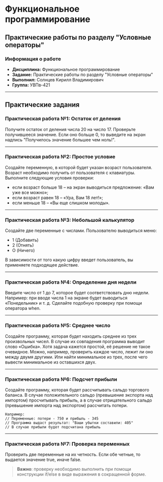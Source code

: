 # Функциональное программирование

## Практические работы по разделу "Условные операторы"

### Информация о работе
- **Дисциплина:** Функциональное программирование
- **Задание:** Практические работы по разделу "Условные операторы"
- **Выполнил:** Солнцев Кирилл Владимирович
- **Группа:** УВПв-421

---

## Практические задания

### Практическая работа №1: Остаток от деления
Получите остаток от деления числа 20 на число 17.
Проверьте получившееся значение. Если оно больше 0, то выведите на
экран надпись "Получилось значение большее чем ноль!".

---

### Практическая работа №2: Простое условие
Создайте переменную, в которой будет указан возраст пользователя.
Возраст необходимо получить от пользователя с клавиатуры.
Выполните следующие условия проверки:
- если возраст больше 18 – на экран выводиться предложение: «Вам уже
  все можно»;
- если возраст равен 18 – «Ура, Вам 18 лет!»;
- если меньше 18 – «Вы еще слишком молоды».

---

### Практическая работа №3: Небольшой калькулятор
Создайте две переменные с числами.
Пользователю выводиться меню:
- 1 (Добавить)
- 2 (Отнять)
- O (Ничего)

В зависимости от того какую цифру введет пользователь, вы применяете подходящее действие.

---

### Практическая работа №4: Определение дня недели
Введите число от 1 до 7, которое будет соответствовать дню недели.
Например: при вводе числа 1 на экране будет выводиться «Понедельник» и
т. д.
Сделайте подобную проверку при помощи оператора when.

---

### Практическая работа №5: Среднее число
Создайте программу, которая будет находить среднее из трех
произвольных чисел. В случае их совпадения программа выводит слово
«Ошибка».
Хотя задача кажется простой, её решение не такое очевидное. Можно,
например, проверить каждое число, лежит ли оно между двумя другими.
Или найти минимальное из трех, после чего вывести минимальное из
оставшихся двух.

---

### Практическая работа №6: Подсчет прибыли
Создайте программу, которая будет рассчитывать сальдо торгового
баланса. В случае положительного сальдо (превышение экспорта над
импортом) просчитывать прибыль, а в случае отрицательного сальдо
(превышение импорта над экспортом) рассчитать потери.
```
Например:
// Переменные: потери - 750 и прибыль - 345 
// Программа выдаст результат: "Ваши убытки составили: 405" 
// В случае прибыли будет подсчитана прибыль
```

---

### Практическая работа №7: Проверка переменных
Проверить две переменные на их четность. Если обе четные, то выдается
значение true, иначе false.

> **Важно**: проверку необходимо выполнить при помощи конструкции if/else в
виде выражения в сокращенной форме.